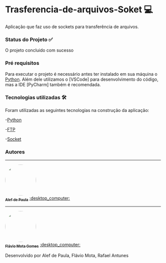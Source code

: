 # Trasferencia-de-arquivos-Soket :computer:
Aplicação que faz uso de sockets para transferência de arquivos.

### Status do Projeto :white_check_mark:
O projeto concluido com sucesso 

### Pré requisitos
Para executar o projeto é necessário antes ter instalado em sua máquina o [Python](https://www.python.org/). Além dele utilizamos o [VSCode] para desenvolvimento do código, mas a IDE [PyCharm] também é recomendada.


### Tecnologias utilizadas :hammer_and_wrench:
Foram utilizadas as seguintes tecnologias na construção da aplicação:

-[Python](https://www.python.org/)

-[FTP](https://pt.wikipedia.org/wiki/File_Transfer_Protocol)

-[Socket](https://realpython.com/python-sockets/)


### Autores
---

<a href="https://blog.rocketseat.com.br/author/thiago/">
 <img style="border-radius: 50%;" src="https://media-exp3.licdn.com/dms/image/C5603AQF8F08-UivRnQ/profile-displayphoto-shrink_800_800/0/1622665395129?e=1630540800&v=beta&t=YhLwFoGFqoD-MZ1hWuEpGU22tZ6Xb2KlUR-w7Ri_pX4" width="100px;" alt=""/>
 <br />
 <sub><b>Alef de Paula</b></sub></a> <a href="https://www.linkedin.com/in/alef-paula-aa98041ba/ title="LinkedIn">:desktop_computer:</a>
 
 ---
 <a href="https://www.linkedin.com/in/fl%C3%A1vio-mota-gomes/">
 <img style="border-radius: 50%;" src="https://media-exp3.licdn.com/dms/image/C4E03AQHyRVRTEeBBHA/profile-displayphoto-shrink_200_200/0/1529179020986?e=1630540800&v=beta&t=sAhCYe0D8O1cXgfnrXX9y_FV1GHAjaJB6ndc--78nW4" width="100px;" alt=""/>
 <br />
 <sub><b>Flávio Mota Gomes</b></sub></a> <a href="https://www.linkedin.com/in/fl%C3%A1vio-mota-gomes/ title="LinkedIn">:desktop_computer:</a>
 
Desenvolvido por Alef de Paula, Flávio Mota, Rafael Antunes 
